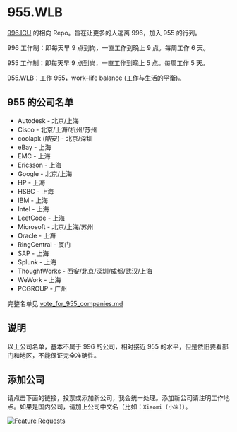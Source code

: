 # 955.WLB

[996.ICU](https://github.com/996icu/996.ICU) 的相向 Repo。旨在让更多的人逃离 996，加入 955 的行列。

996 工作制：即每天早 9 点到岗，一直工作到晚上 9 点。每周工作 6 天。

955 工作制：即每天早 9 点到岗，一直工作到晚上 5 点。每周工作 5 天。

955.WLB：工作 955，work–life balance (工作与生活的平衡)。

## 955 的公司名单

* Autodesk - 北京/上海
* Cisco - 北京/上海/杭州/苏州
* coolapk (酷安) - 北京/深圳
* eBay - 上海
* EMC - 上海
* Ericsson - 上海
* Google - 北京/上海
* HP - 上海
* HSBC - 上海
* IBM - 上海
* Intel - 上海
* LeetCode - 上海
* Microsoft - 北京/上海/苏州
* Oracle - 上海
* RingCentral - 厦门
* SAP - 上海
* Splunk - 上海
* ThoughtWorks - 西安/北京/深圳/成都/武汉/上海
* WeWork - 上海
* PCGROUP - 广州

完整名单见 [vote_for_955_companies.md](./vote_for_955_companies.md)

## 说明

以上公司名单，基本不属于 996 的公司，相对接近 955 的水平，但是依旧要看部门和地区，不能保证完全准确性。

## 添加公司

请点击下面的链接，投票或添加新公司，我会统一处理。添加新公司请注明工作地点。如果是国内公司，请加上公司中文名（比如：`Xiaomi (小米)`）。

[![Feature Requests](https://cloud.githubusercontent.com/assets/390379/10127973/045b3a96-6560-11e5-9b20-31a2032956b2.png)](http://feathub.com/formulahendry/955.WLB)
